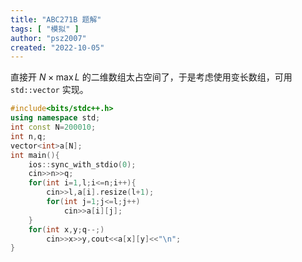 ```yaml
---
title: "ABC271B 题解"
tags: [ "模拟" ]
author: "psz2007"
created: "2022-10-05"
---
```


直接开 $N\times \max L$ 的二维数组太占空间了，于是考虑使用变长数组，可用 `std::vector` 实现。

```C++
#include<bits/stdc++.h>
using namespace std;
int const N=200010;
int n,q;
vector<int>a[N];
int main(){
	ios::sync_with_stdio(0);
	cin>>n>>q;
	for(int i=1,l;i<=n;i++){
		cin>>l,a[i].resize(l+1);
		for(int j=1;j<=l;j++)
			cin>>a[i][j];
	}
	for(int x,y;q--;)
		cin>>x>>y,cout<<a[x][y]<<"\n";
}
```
